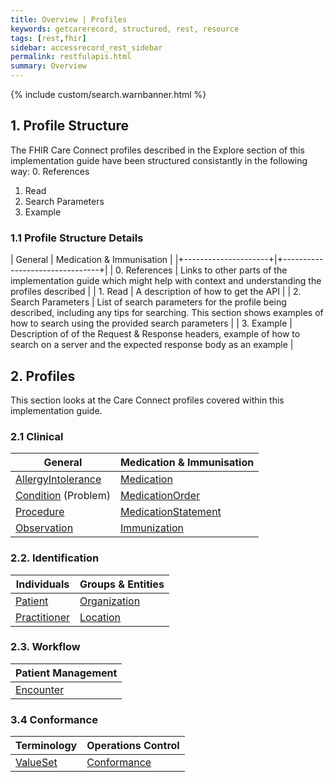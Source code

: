```yaml
---
title: Overview | Profiles
keywords: getcarerecord, structured, rest, resource
tags: [rest,fhir]
sidebar: accessrecord_rest_sidebar
permalink: restfulapis.html
summary: Overview
---
```


{% include custom/search.warnbanner.html %}

## 1. Profile Structure ##
The FHIR Care Connect profiles described in the Explore section of this implementation guide have been structured consistantly in the following way:
0. References
1. Read
2. Search Parameters
3. Example

### 1.1 Profile Structure Details ###

| General              |  Medication &amp; Immunisation    |
|+---------------------+|+--------------------------------+|
| 0. References  | Links to other parts of the implementation guide which might help with context and understanding the profiles described |
| 1. Read | A description of how to get the API |
| 2. Search Parameters          | List of search parameters for the profile being described, including any tips for searching. This section shows examples of how to search using the provided search parameters       |
| 3. Example | Description of of the Request & Response headers, example of how to search on a server and the expected response body as an example   |


## 2. Profiles ##
This section looks at the Care Connect profiles covered within this implementation guide.

### 2.1 Clinical ###

| General             |  Medication &amp; Immunisation |
|---------------------|--------------------------------|
| [AllergyIntolerance](api_clinical_allergyintolerance.html)  |[ Medication](api_medication_medication.html)                     |
| [Condition](api_clinical_condition.html) (Problem) | [MedicationOrder ](api_medication_medicationorder.html)               |
| [Procedure](api_clinical_procedure.html)           | [MedicationStatement ](api_medication_medicationstatement.html)           |
| [Observation](api_diagnostics_observation.html) | [Immunization](api_medication_immunization.html)                   |

<!--- |   |  [Flag ](api_medication_medicationflag.html)(Medication)  | --->

### 2.2. Identification ###

| Individuals  | Groups &amp; Entities       |
|--------------|--------------|
| [Patient ](api_entity_patient.html)     | [Organization](api_entity_organisation.html) |   
| [Practitioner](api_entity_practitioner.html) | [Location](api_entity_location.html)     |  

### 2.3. Workflow ###

| Patient Management |
|--------------------|
| [Encounter](api_workflow_encounter.html)          |

### 3.4 Conformance ###

| Terminology | Operations Control |
|-------------|--------------------|
| [ValueSet](api_foundation_valueset.html)    | [Conformance](api_foundation_conformance.html)          |
